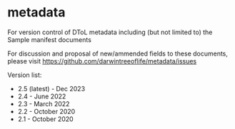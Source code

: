 # metadata
For version control of DToL metadata including (but not limited to) the Sample manifest documents

For discussion and proposal of new/ammended fields to these documents, please visit https://github.com/darwintreeoflife/metadata/issues


Version list:
- 2.5 (latest) - Dec 2023
- 2.4 - June 2022
- 2.3 - March 2022
- 2.2 - October 2020
- 2.1 - October 2020

